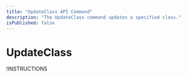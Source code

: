 ```yaml
---
title: "UpdateClass API Command"
description: "The UpdateClass command updates a specified class."
isPublished: false
---
```


# UpdateClass

!INSTRUCTIONS[](https://raw.githubusercontent.com/LearnOnDemandSystems/docs/master/lod/lod-api/api-deprecate-message.md)

<!--
The **UpdateClass** command updates a specified class.

## Parameters

|Name|Type|Required|Note|
|--- |--- |--- |--- |
|id|string|Yes|The unique identifier of the class, as represented in your organization|
|name|String|Yes|The name of the class|
|start|Long|Yes|When the class starts (in Unix epoch time)|
|end|Long|Yes|When the class ends (in Unix epoch time)|
|expires|Long|Yes|When labs can no longer be associated with the class (in Unix epoch time)|
|instructorFirstName|String|No|The first name of the class instructor|
|instructorLastName|String|No|The last name of the class instructor|
|maxActiveLabInstances|Integer|No|The maximum number of active lab instances than can exist concurrently within this class context. This is optional in most situations. However, it is required for classes that host shared environments. If a shared lab is launched against a class that doesn't have this value set, the launch will fail.|
|availableLabs|Integer Array|No|An optional array of lab profile IDs. When provided, Skillable Studio will know that these labs are available within the class. You do not need to set this value in order to launch labs against the class. This is useful when using Skillable Studio to display a class attendance page, or when consuming shared class environments and you want the shared environment launch link to appear on the class monitor page.

## Response

|Name|Type|Nullable|Note|
|--- |--- |--- |--- |
|Success|Boolean|No|
|Status|Integer|No|Indicates the status of the API request
||||0 = Error
||||1 = Success|
|Error|String|Yes|In the event of an error, this will contain a detailed error message.|

## Example Usage
Imagine… An existing class must be updated with the following data:

- ID (in your system): 4449999
- Name: “Another Sample Class”
- Instructor First Name: “Another”
- Instructor Last Name: “Instructor”
- Start: April 1, 2012 8AM UTC
- End: April 1, 2012 5PM UTC
- Expires May 2 2012 5PM UTC

```
https://labondemand.com/api/v3/updateclass/?id=4449999&name=Another+Sample+Class&instructorFirstName=Another&instructorLastName=Instructor&start=1333267200&end=1333299600&expires=1335978000
```

## Example Response

```linenums
{
    "Success": true,
    "Status": 1,
    "Error": null
}
```
-->
